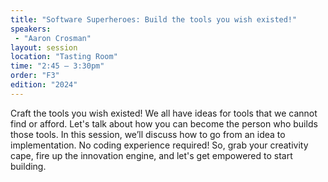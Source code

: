 ```yaml
---
title: "Software Superheroes: Build the tools you wish existed!"
speakers:
 - "Aaron Crosman"
layout: session
location: "Tasting Room"
time: "2:45 — 3:30pm"
order: "F3"
edition: "2024"
---
```


Craft the tools you wish existed! We all have ideas for tools that we cannot find or afford. Let's talk about how you can become the person who builds those tools. In this session, we’ll discuss how to go from an idea to implementation. No coding experience required! So, grab your creativity cape, fire up the innovation engine, and let's get empowered to start building.